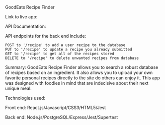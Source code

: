 GoodEats Recipe Finder

Link to live app:

API Documentation:

API endpoints for the back end include:

    POST to '/recipe' to add a user recipe to the database
    PUT to '/recipe' to update a recipe you already submitted
    GET to '/recipe' to get all of the recipes stored
    DELETE to '/recipe' to delete unwanted recipes from database

Summary: GoodEats Recipe Finder allows you to search a robust database of recipes based on an ingredient. It also allows you to upload your own favorite personal recipes directly to the site do others can enjoy it. This app was designed with foodies in mind that are indecisive about their next unique meal.

Technologies used:

Front end:
React.js/Javascript/CSS3/HTML5/Jest

Back end:
Node.js/PostgreSQL/Express/Jest/Supertest
